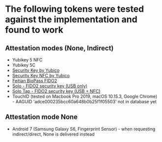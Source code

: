 The following tokens were tested against the implementation and found to work
=============================================================================

Attestation modes (None, Indirect)
----------------------------------

  * Yubikey 5 NFC
  * Yubikey 5C
  * [Security Key by Yubico](https://support.yubico.com/support/solutions/articles/15000006900-security-key-by-yubico)
  * [Security Key NFC by Yubico](https://support.yubico.com/support/solutions/articles/15000019469-security-key-nfc)
  * [Feitian BioPass FIDO2](https://www.ftsafe.com/Products/FIDO/Bio)
  * [Solo - FIDO2 security key (USB only)](https://solokeys.com/collections/all/products/solo)
  * [Solo Tap - FIDO2 security key (USB + NFC)](https://solokeys.com/collections/all/products/solo-tap)
  * TouchID (tested on Macbook Pro 2019, macOS 10.15.3, Google Chrome) - AAGUID 'adce000235bcc60a648b0b25f1f05503' not in database yet

Attestation mode None
---------------------
  * Android 7 (Samsung Galaxy S6, Fingerprint Sensor) - when requesting indirect/direct, None is delivered instead
